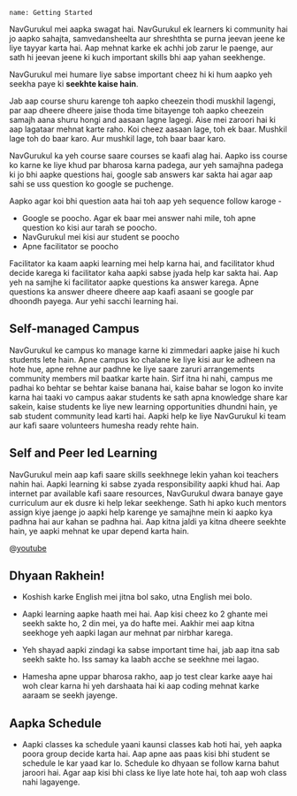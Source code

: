 ```ngMeta
name: Getting Started
```

NavGurukul mei aapka swagat hai. NavGurukul ek learners ki community hai jo aapko sahajta, samvedansheelta aur shreshthta se purna jeevan jeene ke liye tayyar karta hai. Aap mehnat karke ek achhi job zarur le paenge, aur sath hi jeevan jeene ki kuch important skills bhi aap yahan seekhenge. 

NavGurukul mei humare liye sabse important cheez hi ki hum aapko yeh seekha paye ki **seekhte kaise hain**.

Jab aap course shuru karenge toh aapko cheezein thodi muskhil lagengi, par aap dheere dheere jaise thoda time bitayenge toh aapko cheezein samajh aana shuru hongi and aasaan lagne lagegi. Aise mei zaroori hai ki aap lagataar mehnat karte raho. Koi cheez aasaan lage, toh ek baar. Mushkil lage toh do baar karo. Aur mushkil lage, toh baar baar karo.

NavGurukul ka yeh course saare courses se kaafi alag hai. Aapko iss course ko karne ke liye khud par bharosa karna padega, aur yeh samajhna padega ki jo bhi aapke questions hai, google sab answers kar sakta hai agar aap sahi se uss question ko google se puchenge.

Aapko agar koi bhi question aata hai toh aap yeh sequence follow karoge - 
* Google se poocho. Agar ek baar mei answer nahi mile, toh apne question ko kisi aur tarah se poocho.
* NavGurukul mei kisi aur student se poocho
* Apne facilitator se poocho

Facilitator ka kaam aapki learning mei help karna hai, and facilitator khud decide karega ki facilitator kaha aapki sabse jyada help kar sakta hai. Aap yeh na samjhe ki facilitator aapke questions ka answer karega. Apne questions ka answer dheere dheere aap kaafi asaani se google par dhoondh payega. Aur yehi sacchi learning hai.

## Self-managed Campus
NavGurukul ke campus ko manage karne ki zimmedari aapke jaise hi kuch students lete hain. Apne campus ko chalane ke liye kisi aur ke adheen na hote hue, apne rehne aur padhne ke liye saare zaruri arrangements community members mil baatkar karte hain. Sirf itna hi nahi, campus me padhai ko behtar se behtar kaise banana hai, kaise bahar se logon ko invite karna hai taaki vo campus aakar students ke sath apna knowledge share kar sakein, kaise students ke liye new learning opportunities dhundni hain, ye sab student community lead karti hai. Aapki help ke liye NavGurukul ki team aur kafi saare volunteers humesha ready rehte hain.

## Self and Peer led Learning
NavGurukul mein aap kafi saare skills seekhnege lekin yahan koi teachers nahin hai. Aapki learning ki sabse zyada responsibility aapki khud hai. Aap internet par available kafi saare resources, NavGurukul dwara banaye gaye curriculum aur ek dusre ki help lekar seekhenge. Sath hi apko kuch mentors assign kiye jaenge jo aapki help karenge ye samajhne mein ki aapko kya padhna hai aur kahan se padhna hai. Aap kitna jaldi ya kitna dheere seekhte hain, ye aapki mehnat ke upar depend karta hain.

@[youtube](https://www.youtube.com/watch?v=vgkahOzFH2Q)

## Dhyaan Rakhein!

- Koshish karke English mei jitna bol sako, utna English mei bolo.

- Aapki learning aapke haath mei hai. Aap kisi cheez ko 2 ghante mei seekh sakte ho, 2 din mei, ya do hafte mei. Aakhir mei aap kitna seekhoge yeh aapki lagan aur mehnat par nirbhar karega.

- Yeh shayad aapki zindagi ka sabse important time hai, jab aap itna sab seekh sakte ho. Iss samay ka laabh acche se seekhne mei lagao.

- Hamesha apne uppar bharosa rakho, aap jo test clear karke aaye hai woh clear karna hi yeh darshaata hai ki aap coding mehnat karke aaraam se seekh jayenge.


## Aapka Schedule
- Aapki classes ka schedule yaani kaunsi classes kab hoti hai, yeh aapka poora group decide karta hai. Aap apne aas paas kisi bhi student se schedule le kar yaad kar lo. Schedule ko dhyaan se follow karna bahut jaroori hai. Agar aap kisi bhi class ke liye late hote hai, toh aap woh class nahi lagayenge.

